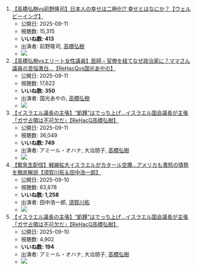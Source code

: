 1.  [【高橋弘樹vs前野隆司】日本人の幸せは二極化!? 幸せとはなにか？【ウェルビーイング】](https://www.youtube.com/watch?v=qYLUxdwmXTQ)
    -   公開日: 2025-09-11
    -   視聴数: 15,315
    -   **いいね数: 413**
    -   出演者: 前野隆司, [高橋弘樹](/rehacq_fan/people/高橋弘樹 "wikilink")
    - [![](https://img.youtube.com/vi/qYLUxdwmXTQ/hqdefault.jpg)](https://www.youtube.com/watch?v=qYLUxdwmXTQ)
1.  [【高橋弘樹vsエリート女性議員】医師・官僚を経てなぜ政治家に？ママさん議員の苦悩激白...【ReHacQvs国光あやの】](https://www.youtube.com/watch?v=9GWqjmXHk8M)
    -   公開日: 2025-09-11
    -   視聴数: 17,622
    -   **いいね数: 350**
    -   出演者: 国光あやの, [高橋弘樹](/rehacq_fan/people/高橋弘樹 "wikilink")
    - [![](https://img.youtube.com/vi/9GWqjmXHk8M/hqdefault.jpg)](https://www.youtube.com/watch?v=9GWqjmXHk8M)
1.  [【イスラエル議長の主張】“飢饉”はでっち上げ...イスラエル国会議長が主張「ガザ占領は不可欠だ」【ReHacQ高橋弘樹】](https://www.youtube.com/watch?v=sfANUB9tMXo)
    -   公開日: 2025-09-11
    -   視聴数: 36,049
    -   **いいね数: 749**
    -   出演者: アミール・オハナ, 大治朋子, [高橋弘樹](/rehacq_fan/people/高橋弘樹 "wikilink")
    - [![](https://img.youtube.com/vi/sfANUB9tMXo/hqdefault.jpg)](https://www.youtube.com/watch?v=sfANUB9tMXo)
1.  [【緊急生配信】戦線拡大イスラエルがカタール空爆…アメリカも激怒の情勢を徹底解説【須賀川拓＆田中浩一郎】](https://www.youtube.com/watch?v=IE6TloRJdt8)
    -   公開日: 2025-09-10
    -   視聴数: 83,878
    -   **いいね数: 1,258**
    -   出演者: 田中浩一郎, [須賀川拓](/rehacq_fan/people/須賀川拓 "wikilink")
    - [![](https://img.youtube.com/vi/IE6TloRJdt8/hqdefault.jpg)](https://www.youtube.com/watch?v=IE6TloRJdt8)
1.  [【イスラエル議長の主張】“飢饉”はでっち上げ...イスラエル国会議長が主張「ガザ占領は不可欠だ」【ReHacQ高橋弘樹】](https://www.youtube.com/watch?v=sCMqFjcW5ao)
    -   公開日: 2025-09-10
    -   視聴数: 4,902
    -   **いいね数: 194**
    -   出演者: アミール・オハナ, 大治朋子, [高橋弘樹](/rehacq_fan/people/高橋弘樹 "wikilink")
    - [![](https://img.youtube.com/vi/sCMqFjcW5ao/hqdefault.jpg)](https://www.youtube.com/watch?v=sCMqFjcW5ao)

